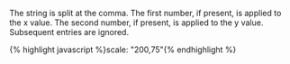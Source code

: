 <p class="b30" markdown="1">
The string is split at the comma. The first number, if present, is applied to the x value.  The second number, if present, is applied to the y value.  Subsequent entries are ignored.
</p>
{% highlight javascript %}scale: "200,75"{% endhighlight %}